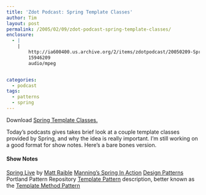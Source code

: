 ```yaml
---
title: 'Zdot Podcast: Spring Template Classes'
author: Tim
layout: post
permalink: /2005/02/09/zdot-podcast-spring-template-classes/
enclosure:
  - |
    |
        http://ia600400.us.archive.org/2/items/zdotpodcast/20050209-SpringTemplates.mp3
        15946209
        audio/mpeg


categories:
  - podcast
tags:
  - patterns
  - spring
---
```


Download [Spring Template Classes.][1]

Today&#8217;s podcasts gives takes brief look at a couple template classes provided by Spring, and why the idea is really important. I&#8217;m still working on a good format for show notes. Here&#8217;s a bare bones version.

#### Show Notes

[Spring Live][2] by [Matt Raible][3]
[Manning&#8217;s Spring In Action][4]
[Design Patterns][5]
Portland Pattern Repository [Template Pattern][6] description, better known as the [Template Method Pattern][7]

 [1]: http://ia600400.us.archive.org/2/items/zdotpodcast/20050209-SpringTemplates.mp3
 [2]: http://springlive.com
 [3]: http://raibledesigns.com
 [4]: http://manning.com/walls2
 [5]: http://www.amazon.com/exec/obidos/ASIN/0201633612/timshadel-com
 [6]: http://c2.com/cgi/wiki?TemplatePattern
 [7]: http://c2.com/cgi/wiki?TemplateMethodPattern
